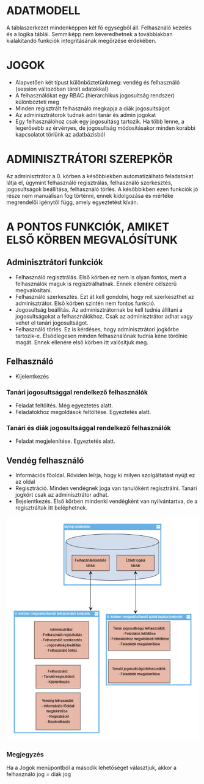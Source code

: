 # ADATMODELL
A táblaszerkezet mindenképpen két fő egységből áll. Felhasználó kezelés és a logika táblái. Semmiképp nem keveredhetnek a továbbiakban kialakítandó funkciók integritásának megőrzése érdekében.
# JOGOK
- Alapvetően két típust különböztetünkmeg: vendég és felhasználó (session változóban tárolt adatokkal)
- A felhasználókat egy RBAC (hierarchikus jogosultság rendszer) különbözteti meg
- Minden regisztrált felhasználó megkapja a diák jogosultságot
- Az adminisztrátorok tudnak adni tanár és admin jogokat
- Egy felhasználóhoz csak egy jogosultásg tartozik. Ha több lenne, a legerősebb az érvényes, de jogosultság módosításakor minden korábbi kapcsolatot 
törlünk az adatbázisból
# ADMINISZTRÁTORI SZEREPKÖR
Az adminisztrátor a 0. körben a későbbiekben automatizálható feladatokat látja el, úgymint felhasználó regisztrálás, felhasználó szerkesztés, jogosultságok beállítása, felhasználó törlés.
A későbbikben ezen funkciók jó része nem manuálisan fog történni, ennek kidolgozása és mértéke megrendelői igénytől függ, amely egyeztetést kíván.
# A PONTOS FUNKCIÓK, AMIKET ELSŐ KÖRBEN MEGVALÓSÍTUNK
## Adminisztrátori funkciók
- Felhasználó regisztrálás. Első körben ez nem is olyan fontos, mert a felhasználók maguk is regisztrálhatnak. Ennek ellenére célszerű megvalósítani.
- Felhasználó szerkesztés. Ezt át kell gondolni, hogy mit szerkeszthet az adminisztrátor. Első körben szintén nem fontos funkció.
- Jogosultság beállítás. Az adminisztrátornak be kell tudnia állítani a jogosultságokat a felhasználókhoz. Csak az adminisztrátor adhat vagy vehet el tanári jogosultságot.
- Felhasználó törlés. Ez is kérdéses, hogy adminisztrátori jogkörbe tartozik-e. Elsődlegesen minden felhasználónak tudnia kéne törölnie magát. Ennek ellenére első körben itt valósítjuk meg.
## Felhasználó
- Kijelentkezés
### Tanári jogosultsággal rendelkező felhasználók
- Feladat feltöltés. Még egyeztetés alatt.
- Feladatokhoz megoldások feltöltése. Egyeztetés alatt.
### Tanári és diák jogosultsággal rendelkező felhasználók
- Feladat megjelenítése. Egyeztetés alatt.
## Vendég felhasználó
- Információs főoldal. Röviden leírja, hogy ki milyen szolgáltatást nyújt ez az oldal
- Regisztráció. Minden vendégnek joga van tanulóként regisztrálni. Tanári jogkört csak az adminisztrátor adhat.
- Bejelentkezés. Első körben mindenki vendégként van nyilvántartva, de a regisztráltak itt beléphetnek.

![plan](tanuloszoba_01.png)

### Megjegyzés
Ha a Jogok menüpontból a második lehetőséget választjuk, akkor a felhasználó jog = diák jog
